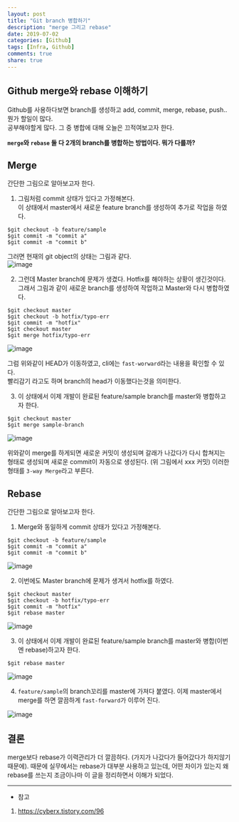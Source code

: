 ```yaml
---
layout: post
title: "Git branch 병합하기"
description: "merge 그리고 rebase"
date: 2019-07-02
categories: [Github]
tags: [Infra, Github]
comments: true
share: true
---
```


## Github merge와 rebase 이해하기
Github를 사용하다보면 branch를 생성하고 add, commit, merge, rebase, push.. 뭔가 할일이 많다.  
공부해야할게 많다. 그 중 병합에 대해 오늘은 끄적여보고자 한다.

**`merge`와 `rebase` 둘 다 2개의 branch를 병합하는 방법이다. 뭐가 다를까?**

## Merge  
간단한 그림으로 알아보고자 한다.  

1. 그림처럼 commit 상태가 있다고 가정해본다.  
이 상태에서 master에서 새로운 feature branch를 생성하여 추가로 작업을 하였다.
```
$git checkout -b feature/sample
$git commit -m "commit a"
$git commit -m "commit b" 
```

그러면 현재의 git object의 상태는 그림과 같다.  
![image](/images/post_6/merge_1.png)


2. 그런데 Master branch에 문제가 생겼다. Hotfix를 해야하는 상황이 생긴것이다.
그래서 그림과 같이 새로운 branch를 생성하여 작업하고 Master와 다시 병합하였다.
```
$git checkout master
$git checkout -b hotfix/typo-err
$git commit -m "hotfix"
$git checkout master
$git merge hotfix/typo-err
```
![image](/images/post_6/merge_2.png)

그럼 위와같이 HEAD가 이동하였고, cli에는 `fast-worward`라는 내용을 확인할 수 있다.  
빨리감기 라고도 하며 branch의 head가 이동했다는것을 의미한다.


3. 이 상태에서 이제 개발이 완료된 feature/sample branch를 master와 병합하고자 한다.
```
$git checkout master
$git merge sample-branch 
```
![image](/images/post_6/merge_3.png)

위와같이 merge를 하게되면 새로운 커밋이 생성되며 갈래가 나갔다가 다시 합쳐지는 형태로 생성되며
새로운 commit이 자동으로 생성된다. (위 그림에서 xxx 커밋)
이러한 형태를 `3-way Merge`라고 부른다.



## Rebase  
간단한 그림으로 알아보고자 한다.  

1. Merge와 동일하게 commit 상태가 있다고 가정해본다.
```
$git checkout -b feature/sample
$git commit -m "commit a"
$git commit -m "commit b" 
```
![image](/images/post_6/rebase_1.png)

2. 이번에도 Master branch에 문제가 생겨서 hotfix를 하였다.
```
$git checkout master
$git checkout -b hotfix/typo-err
$git commit -m "hotfix"
$git rebase master
```
![image](/images/post_6/rebase_2.png)

3. 이 상태에서 이제 개발이 완료된 feature/sample branch를 master와 병합(이번엔 rebase)하고자 한다.
```
$git rebase master 
```
![image](/images/post_6/rebase_3.png)

4. `feature/sample`의 branch꼬리를 master에 가져다 붙였다. 이제 master에서 merge를 하면
깔끔하게 `fast-forward`가 이루어 진다.

![image](/images/post_6/rebase_4.png)


## 결론
merge보다 rebase가 이력관리가 더 깔끔하다. (가지가 나갔다가 들어갔다가 하지않기 때문에).
때문에 실무에서는 rebase가 대부분 사용하고 있는데, 어떤 차이가 있는지 왜 rebase를 쓰는지
조금이나마 이 글을 정리하면서 이해가 되었다.


---
* 참고  
1. https://cyberx.tistory.com/96